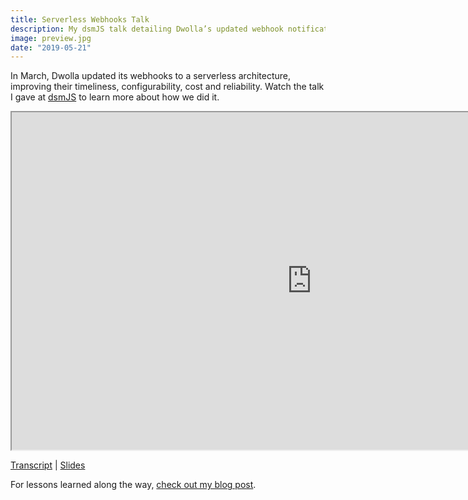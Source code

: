 ```yaml
---
title: Serverless Webhooks Talk
description: My dsmJS talk detailing Dwolla’s updated webhook notifications architecture.
image: preview.jpg
date: "2019-05-21"
---
```


In March, Dwolla updated its webhooks to a serverless architecture, improving their timeliness, configurability, cost and reliability. Watch the talk I gave at [dsmJS](https://twitter.com/desmoinesjs) to learn more about how we did it.

<iframe src="https://player.vimeo.com/video/334480305" width="960" height="540"></iframe>

[Transcript](https://www.dwolla.com/resources/serverless-webhooks-presentation/) | [Slides](https://gitpitch.com/dwolla/webhook-handler#/)

For lessons learned along the way, [check out my blog post](../lessons-learned-from-sending-millions-of-serverless-webhooks).
